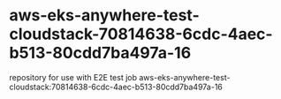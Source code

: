 # aws-eks-anywhere-test-cloudstack-70814638-6cdc-4aec-b513-80cdd7ba497a-16
repository for use with E2E test job aws-eks-anywhere-test-cloudstack:70814638-6cdc-4aec-b513-80cdd7ba497a-16
